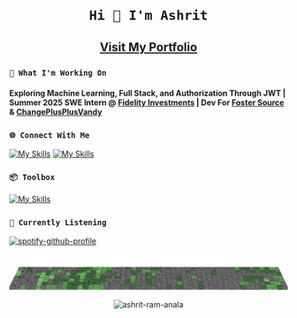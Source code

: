 # <h1 align="center">``` Hi 👋 I'm Ashrit ```</h1>

<h2 align="center"><a href = "https://ashrit.vercel.app/portfolio" align="center">Visit My Portfolio</a></h2>

### ```🤔 What I'm Working On ```

<h4>Exploring Machine Learning, Full Stack, and Authorization Through JWT | Summer 2025 SWE Intern @ <a href="https://www.googleadservices.com/pagead/aclk?sa=L&ai=DChcSEwjC4ajAy8KLAxUqZUcBHYq_G_4YABAAGgJxdQ&co=1&ase=2&gclid=CjwKCAiAzba9BhBhEiwA7glbasJsfltiXfY_9dT8Yp4vrrBuimBllc96HQYCWb0eDtRJBHWXtCx7sRoC9aQQAvD_BwE&ohost=www.google.com&cid=CAESVeD2DDcILmbWe4oRbO9ofj7khM11RncW1It8Lx7M_UYj-P2ygz88Ns7kDM_WVCjVSPYObC1f_4bNTPKww3NtfScEkOeLtoJ1uVAuY6W6KZPpf5Kic44&sig=AOD64_3JIVROsm7sPmvMakzpPF0XBmFT0g&q&nis=4&adurl&ved=2ahUKEwi8iaLAy8KLAxUQF2IAHWRoJ9MQ0Qx6BAgIEAE">Fidelity Investments</a> | Dev For <a href="https://fostersource.org/">Foster Source</a> & <a href="https://github.com/ChangePlusPlusVandy">ChangePlusPlusVandy</a> </h3>

### ```🌐 Connect With Me ```

[![My Skills](https://skillicons.dev/icons?i=linkedin)](https://www.linkedin.com/in/ashritramanala/)
[![My Skills](https://skillicons.dev/icons?i=gmail)](mailto:ashritramanala@yahoo.com)

### ```📦 Toolbox ``` 

[![My Skills](https://skillicons.dev/icons?i=js,ts,java,python,cpp,r,react,nextjs,nodejs,express,vite,spring,flask,mongodb,firebase,mysql,tailwind,jest,postman,git,vercel,figma)](https://skillicons.dev)

### ```🎷 Currently Listening ```

[![spotify-github-profile](https://spotify-github-profile.kittinanx.com/api/view?uid=h63k3lvoyne3svlb3fnxgzmoc&cover_image=true&theme=natemoo-re&show_offline=true&background_color=000000&interchange=false&bar_color=39db54&bar_color_cover=true)](https://spotify-github-profile.kittinanx.com/api/view?uid=h63k3lvoyne3svlb3fnxgzmoc&redirect=true)

![](https://raw.githubusercontent.com/ashrit-ram-anala/ashrit-ram-anala/output/output.png)

<p align="center"> <img src="https://komarev.com/ghpvc/?username=ashrit-ram-anala" alt="ashrit-ram-anala" /></p>

